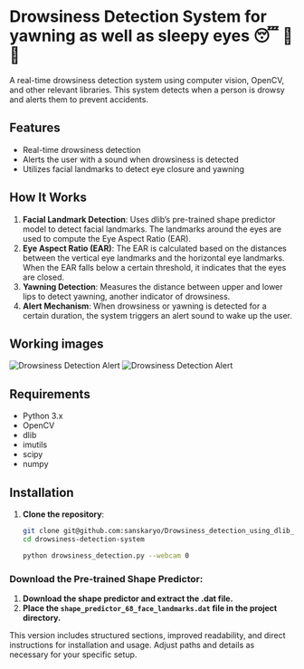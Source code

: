 # Drowsiness Detection System for yawning as well as sleepy eyes 😴 🚫 🚗

A real-time drowsiness detection system using computer vision, OpenCV, and other relevant libraries. This system detects when a person is drowsy and alerts them to prevent accidents.

## Features



- Real-time drowsiness detection
- Alerts the user with a sound when drowsiness is detected
- Utilizes facial landmarks to detect eye closure and yawning

## How It Works

1. **Facial Landmark Detection**: Uses dlib’s pre-trained shape predictor model to detect facial landmarks. The landmarks around the eyes are used to compute the Eye Aspect Ratio (EAR).
2. **Eye Aspect Ratio (EAR)**: The EAR is calculated based on the distances between the vertical eye landmarks and the horizontal eye landmarks. When the EAR falls below a certain threshold, it indicates that the eyes are closed.
3. **Yawning Detection**: Measures the distance between upper and lower lips to detect yawning, another indicator of drowsiness.
4. **Alert Mechanism**: When drowsiness or yawning is detected for a certain duration, the system triggers an alert sound to wake up the user.

## Working images

![Drowsiness Detection Alert](https://github.com/sanskaryo/Drowsiness_detection_using_dlib_and_cv/blob/main/images/WhatsApp%20Image%202024-06-29%20at%2016.21.34_cd625042.jpg)
![Drowsiness Detection Alert](https://github.com/sanskaryo/Drowsiness_detection_using_dlib_and_cv/blob/main/images/WhatsApp%20Image%202024-06-29%20at%2016.25.00_30454b32.jpg)

## Requirements

- Python 3.x
- OpenCV
- dlib
- imutils
- scipy
- numpy

## Installation

1. **Clone the repository**:
   ```sh
   git clone git@github.com:sanskaryo/Drowsiness_detection_using_dlib_and_cv.git
   cd drowsiness-detection-system

   python drowsiness_detection.py --webcam 0

### Download the Pre-trained Shape Predictor:

1. **Download the shape predictor and extract the .dat file.**
2. **Place the `shape_predictor_68_face_landmarks.dat` file in the project directory.**


This version includes structured sections, improved readability, and direct instructions for installation and usage. Adjust paths and details as necessary for your specific setup.

